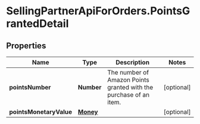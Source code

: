 # SellingPartnerApiForOrders.PointsGrantedDetail

## Properties
Name | Type | Description | Notes
------------ | ------------- | ------------- | -------------
**pointsNumber** | **Number** | The number of Amazon Points granted with the purchase of an item. | [optional] 
**pointsMonetaryValue** | [**Money**](Money.md) |  | [optional] 
